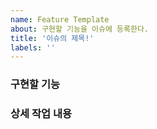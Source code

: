 ```yaml
---
name: Feature Template
about: 구현할 기능을 이슈에 등록한다.
title: '이슈의 제목!'
labels: ''
---
```


### 구현할 기능

### 상세 작업 내용
